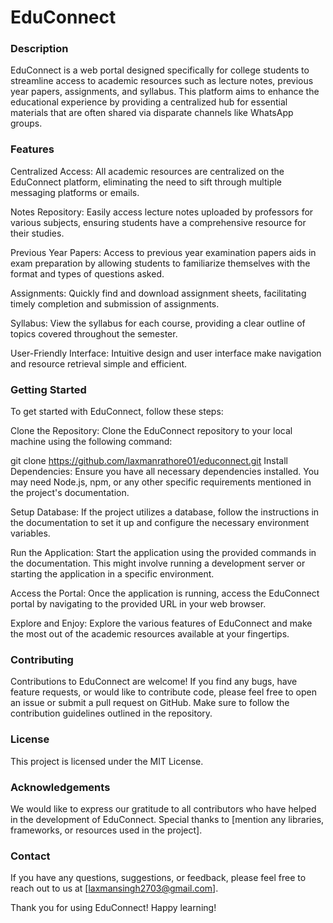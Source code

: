
# EduConnect

### Description
EduConnect is a web portal designed specifically for college students to streamline access to academic resources such as lecture notes, previous year papers, assignments, and syllabus. This platform aims to enhance the educational experience by providing a centralized hub for essential materials that are often shared via disparate channels like WhatsApp groups.

### Features
Centralized Access: All academic resources are centralized on the EduConnect platform, eliminating the need to sift through multiple messaging platforms or emails.

Notes Repository: Easily access lecture notes uploaded by professors for various subjects, ensuring students have a comprehensive resource for their studies.

Previous Year Papers: Access to previous year examination papers aids in exam preparation by allowing students to familiarize themselves with the format and types of questions asked.

Assignments: Quickly find and download assignment sheets, facilitating timely completion and submission of assignments.

Syllabus: View the syllabus for each course, providing a clear outline of topics covered throughout the semester.

User-Friendly Interface: Intuitive design and user interface make navigation and resource retrieval simple and efficient.

### Getting Started
To get started with EduConnect, follow these steps:

Clone the Repository: Clone the EduConnect repository to your local machine using the following command:


git clone https://github.com/laxmanrathore01/educonnect.git
Install Dependencies: Ensure you have all necessary dependencies installed. You may need Node.js, npm, or any other specific requirements mentioned in the project's documentation.

Setup Database: If the project utilizes a database, follow the instructions in the documentation to set it up and configure the necessary environment variables.

Run the Application: Start the application using the provided commands in the documentation. This might involve running a development server or starting the application in a specific environment.

Access the Portal: Once the application is running, access the EduConnect portal by navigating to the provided URL in your web browser.

Explore and Enjoy: Explore the various features of EduConnect and make the most out of the academic resources available at your fingertips.

### Contributing
Contributions to EduConnect are welcome! If you find any bugs, have feature requests, or would like to contribute code, please feel free to open an issue or submit a pull request on GitHub. Make sure to follow the contribution guidelines outlined in the repository.

### License
This project is licensed under the MIT License.

### Acknowledgements
We would like to express our gratitude to all contributors who have helped in the development of EduConnect.
Special thanks to [mention any libraries, frameworks, or resources used in the project].
### Contact
If you have any questions, suggestions, or feedback, please feel free to reach out to us at [laxmansingh2703@gmail.com].

Thank you for using EduConnect! Happy learning!

